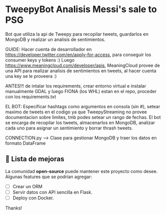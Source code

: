 # TweepyBot Analisis Messi's sale to PSG
Bot que utiliza la api de Tweepy para recopilar tweets, guardarlos en MongoDB  y realizar un analisís de sentimientos.

GUIDE:
Hacer cuenta de desarrollador en https://developer.twitter.com/en/apply-for-access, para conseguir los consumer keys y tokens :)
Luego https://www.meaningcloud.com/developer/apis, MeaningCloud provee de una API para realizar analisis de sentimientos en tweets, al hacer cuenta una key se le proveera :)

ANTES!!! de intalar los requirements, crear entorno virtual e instalar manualmente GDAL y luego FIONA (los WHL) estan en el repo, proceder con los requirements.txt

EL BOT:
Especificar hashtags como argumentos en consola (sin #), setear maximo de tweets en el codigo ya que TweepyStreaming no provee documentacion sobre limites, tmb podes setear un rango de fechas.
El bot se encarga de recopilar los tweets, almacenarlos en MongoDB, analizar cada uno para asignar un sentimiento y borrar thrash tweets.

CONNECTION.py --> Clase para gestionar MongoDB y traer los datos en formato DataFrame

## 🚀 Lista de mejoras
La comunidad **open-source** puede mantener este proyecto como desee. Algunas features que se podrían agregar:

- [ ] Crear un ORM
- [ ] Servir datos con API sencilla en Flask.
- [ ] Deploy con Docker.

Thanks!

